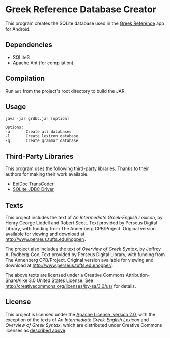 # Greek Reference Database Creator

This program creates the SQLite database used in the [Greek Reference][] app for Android.

## Dependencies

- SQLite3
- Apache Ant (for compilation)

## Compilation

Run `ant` from the project's root directory to build the JAR.

## Usage

    java -jar grdbc.jar [option]

    Options:
    -a       Create all databases
    -l       Create lexicon database
    -g       Create grammar database

## Third-Party Libraries

This program uses the following third-party libraries. Thanks to their authors for making their work available.

- [EpiDoc TransCoder][]
- [SQLite JDBC Driver][]

## Texts

This project includes the text of *An Intermediate Greek-English Lexicon*, by Henry George Liddell and Robert Scott. Text provided by Perseus Digital Library, with funding from The Annenberg CPB/Project. Original version available for viewing and download at http://www.perseus.tufts.edu/hopper/.

The project also includes the text of *Overview of Greek Syntax*, by Jeffrey A. Rydberg-Cox. Text provided by Perseus Digital Library, with funding from The Annenberg CPB/Project. Original version available for viewing and download at http://www.perseus.tufts.edu/hopper/.

The above texts are licensed under a Creative Commons Attribution-ShareAlike 3.0 United States License. See http://creativecommons.org/licenses/by-sa/3.0/us/ for details.

## License

This project is licensed under the [Apache License, version 2.0][Apache], with the exception of the texts of *An Intermediate Greek-English Lexicon* and *Overview of Greek Syntax*, which are distributed under Creative Commons licenses as [described above](https://github.com/blinskey/greek-reference-database-creator#texts).

[Greek Reference]: https://github.com/blinskey/greek-reference
[EpiDoc TransCoder]: http://sourceforge.net/projects/epidoc/
[SQLite JDBC Driver]: https://bitbucket.org/xerial/sqlite-jdbc
[Apache]: http://www.apache.org/licenses/LICENSE-2.0
